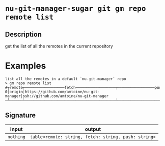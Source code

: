 # `nu-git-manager-sugar git gm repo remote list`
## Description
get the list of all the remotes in the current repository
# Examples
    list all the remotes in a default `nu-git-manager` repo
    > gm repo remote list
    #┬remote┬──────────────────fetch──────────────────┬─────────────────push──────────────────
    0│origin│https://github.com/amtoine/nu-git-manager│ssh://github.com/amtoine/nu-git-manager
    ─┴──────┴─────────────────────────────────────────┴───────────────────────────────────────



## Signature
| input     | output                                               |
| --------- | ---------------------------------------------------- |
| `nothing` | `table<remote: string, fetch: string, push: string>` |
